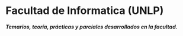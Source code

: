 # Facultad de Informatica (UNLP)
***Temarios, teoría, prácticas y parciales desarrollados en la facultad.***
